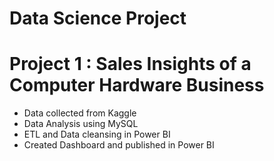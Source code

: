 # Data Science Project

# Project 1 : Sales Insights of a Computer Hardware Business
* Data collected from Kaggle
* Data Analysis using MySQL
* ETL and Data cleansing in Power BI
* Created Dashboard and published in Power BI
